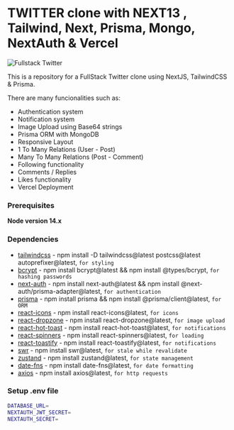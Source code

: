 # TWITTER clone with NEXT13 , Tailwind, Next, Prisma, Mongo, NextAuth & Vercel

![Fullstack Twitter](https://github.com/nuhptr/twitter-clone-v2/assets/50306963/81ee094f-3998-4b19-b82e-af2d64e2ca9a)

This is a repository for a FullStack Twitter clone using NextJS, TailwindCSS & Prisma.

There are many funcionalities such as:

- Authentication system
- Notification system
- Image Upload using Base64 strings
- Prisma ORM with MongoDB
- Responsive Layout
- 1 To Many Relations (User - Post)
- Many To Many Relations (Post - Comment)
- Following functionality
- Comments / Replies
- Likes functionality
- Vercel Deployment

### Prerequisites

**Node version 14.x**

### Dependencies

- [tailwindcss](https://tailwindcss.com/) - npm install -D tailwindcss@latest postcss@latest autoprefixer@latest, `for styling`
- [bcrypt](https://www.npmjs.com/package/bcrypt) - npm install bcrypt@latest && npm install @types/bcrypt, `for hashing passwords`
- [next-auth](https://next-auth.js.org/) - npm install next-auth@latest && npm install @next-auth/prisma-adapter@latest, `for authentication`
- [prisma](https://www.prisma.io/) - npm install prisma && npm install @prisma/client@latest, `for ORM`
- [react-icons](https://react-icons.github.io/react-icons/) - npm install react-icons@latest, `for icons`
- [react-dropzone](https://react-dropzone.js.org/) - npm install react-dropzone@latest, `for image upload`
- [react-hot-toast](https://react-hot-toast.com/) - npm install react-hot-toast@latest, `for notifications`
- [react-spinners](https://www.npmjs.com/package/react-spinners) - npm install react-spinners@latest, `for loading`
- [react-toastify](https://fkhadra.github.io/react-toastify/introduction/) - npm install react-toastify@latest, `for notifications`
- [swr](https://swr.vercel.app/) - npm install swr@latest, `for stale while revalidate`
- [zustand](https://zustand-demo.pmnd.rs/) - npm install zustand@latest, `for state management`
- [date-fns](https://date-fns.org/) - npm install date-fns@latest, `for date formatting`
- [axios](https://axios-http.com/) - npm install axios@latest, `for http requests`

### Setup .env file

```bash
DATABASE_URL=
NEXTAUTH_JWT_SECRET=
NEXTAUTH_SECRET=
```
